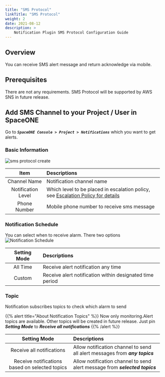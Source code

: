 ```yaml
---
title: "SMS Protocol"
linkTitle: "SMS Protocol"
weight: 2
date: 2021-08-12
description: >
    Notification Plugin SMS Protocol Configuration Guide
---
```


## Overview
You can receive SMS alert message and return acknowledge via mobile.

## Prerequisites
There are not any requirements.
SMS Protocol will be supported by AWS SNS in future release.

## Add SMS Channel to your Project / User in SpaceONE
Go to _**`SpaceONE Console > Project > Notifications`**_ which you want to get alerts.

### Basic Information
![sms protocol create](/docs/guides/alert_manager/notification/notification_img/sms_protocol_01.png)

|Item|Descriptions|
|:--:|:--|
|Channel Name|Notification channel name|
|Notification Level|Which level to be placed in escalation policy, see [Escalation Policy for details](/docs/guides/admin_guide/monitoring/alert_manager/escalation-policy/)|
|Phone Number|Mobile phone number to receive sms message|

### Notification Schedule
You can select when to receive alarm. There two options
![Notification Schedule](/docs/guides/alert_manager/notification/notification_img/notification_img_01.png)

|Setting Mode|Descriptions|
|:--:|:--|
|All Time|Receive alert notification any time|
|Custom|Receive alert notification within designated time period|

### Topic
Notification subscribes topics to check which alarm to send

{{% alert title="About Notification Topics" %}}
Now only monitoring.Alert topics are available. Other topics will be created in future release.
Just pin _**Setting Mode**_ to _**Receive all notifications**_
{{% /alert %}}

|Setting Mode|Descriptions|
|:--:|:--|
|Receive all notifications|Allow notification channel to send all alert messages from _**any topics**_|
|Receive notifications based on selected topics|Allow notification channel to send alert message from _**selected topics**_|


